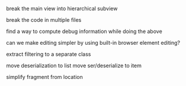 
break the main view into hierarchical subview

break the code in multiple files

find a way to compute debug information while doing the above

can we make editing simpler by using built-in browser element editing?

extract filtering to a separate class

move deserialization to list
move ser/deserialize to item

simplify fragment from location